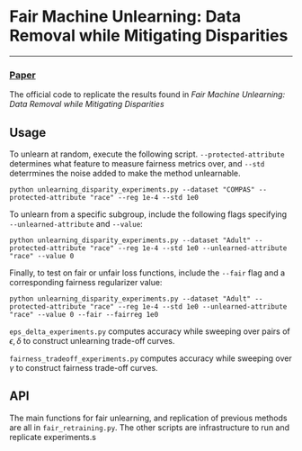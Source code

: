 # Fair Machine Unlearning: Data Removal while Mitigating Disparities
---
### [Paper](https://arxiv.org/abs/2307.14754)

The official code to replicate the results found in *Fair Machine Unlearning: Data Removal while Mitigating Disparities*

## Usage

To unlearn at random, execute the following script. `--protected-attribute` determines what feature to measure fairness metrics over, and `--std` deterrmines the noise added to make the method unlearnable.

```
python unlearning_disparity_experiments.py --dataset "COMPAS" --protected-attribute "race" --reg 1e-4 --std 1e0
```

To unlearn from a specific subgroup, include the following flags specifying `--unlearned-attribute` and `--value`:

```
python unlearning_disparity_experiments.py --dataset "Adult" --protected-attribute "race" --reg 1e-4 --std 1e0 --unlearned-attribute "race" --value 0
```

Finally, to test on fair or unfair loss functions, include the `--fair` flag and a corresponding fairness regularizer value:

```
python unlearning_disparity_experiments.py --dataset "Adult" --protected-attribute "race" --reg 1e-4 --std 1e0 --unlearned-attribute "race" --value 0 --fair --fairreg 1e0 
```

`eps_delta_experiments.py` computes accuracy while sweeping over pairs of $\epsilon, \delta$ to construct unlearning trade-off curves.

`fairness_tradeoff_experiments.py` computes accuracy while sweeping over $\gamma$ to construct fairness trade-off curves.

## API

The main functions for fair unlearning, and replication of previous methods are all in `fair_retraining.py`. The other scripts are infrastructure to run and replicate experiments.s